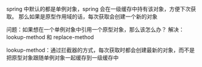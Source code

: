 spring 中默认的都是单例对象，spring 会在一级缓存中持有该对象，方便下次获取。
那么如果是原型作用域的话，每次获取会创建一个新的对象

问题：如果想在一个单例对象中引用一个原型对象，那么该怎么办？
解决：lookup-method 和 replace-method

lookup-method：通过拦截器的方式，每次获取时都会创建最新的对象，而不是把原型对象跟随单例对象一起缓存到一级缓存中